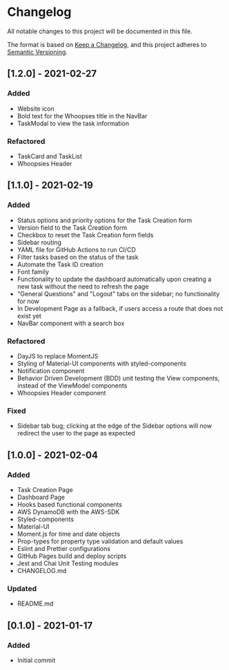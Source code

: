 # Changelog

All notable changes to this project will be documented in this file.

The format is based on [Keep a Changelog](https://keepachangelog.com/en/1.0.0/),
and this project adheres to [Semantic Versioning](https://semver.org/spec/v2.0.0.html).

## [1.2.0] - 2021-02-27

### Added

- Website icon
- Bold text for the Whoopses title in the NavBar
- TaskModal to view the task information

### Refactored

- TaskCard and TaskList
- Whoopsies Header

## [1.1.0] - 2021-02-19

### Added

- Status options and priority options for the Task Creation form
- Version field to the Task Creation form
- Checkbox to reset the Task Creation form fields
- Sidebar routing
- YAML file for GitHub Actions to run CI/CD
- Filter tasks based on the status of the task
- Automate the Task ID creation
- Font family
- Functionality to update the dashboard automatically upon creating a new task without the need to refresh the page
- "General Questions" and "Logout" tabs on the sidebar; no functionality for now
- In Development Page as a fallback, if users access a route that does not exist yet
- NavBar component with a search box

### Refactored

- DayJS to replace MomentJS
- Styling of Material-UI components with styled-components
- Notification component
- Behavior Driven Development (BDD) unit testing the View components, instead of the ViewModel components
- Whoopsies Header component

### Fixed

- Sidebar tab bug; clicking at the edge of the Sidebar options will now redirect the user to the page as expected

## [1.0.0] - 2021-02-04

### Added

- Task Creation Page
- Dashboard Page
- Hooks based functional components
- AWS DynamoDB with the AWS-SDK
- Styled-components
- Material-UI
- Moment.js for time and date objects
- Prop-types for property type validation and default values
- Eslint and Prettier configurations
- GitHub Pages build and deploy scripts
- Jest and Chai Unit Testing modules
- CHANGELOG.md

### Updated

- README.md

## [0.1.0] - 2021-01-17

### Added

- Initial commit
